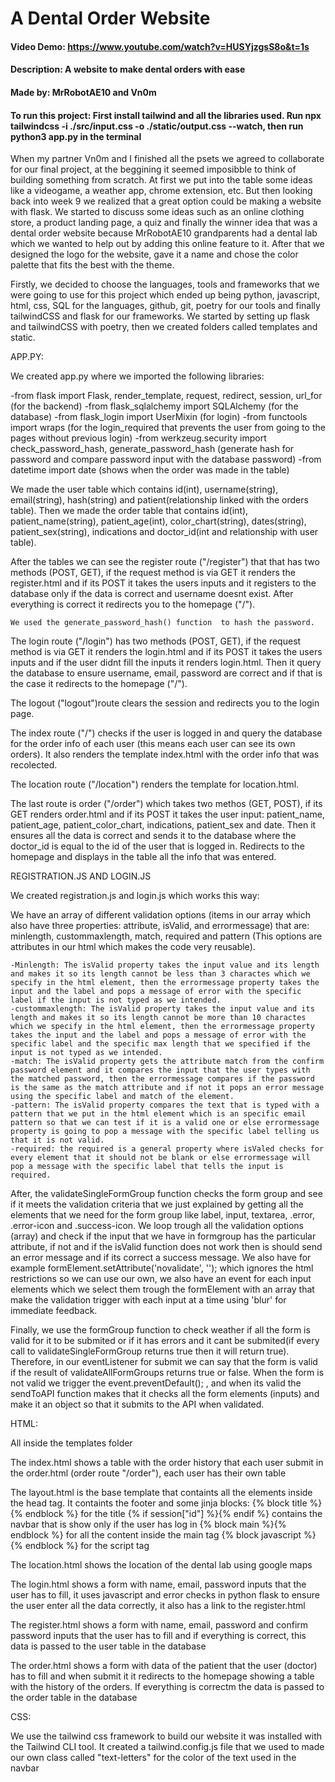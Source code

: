 # A Dental Order Website
#### Video Demo:  https://www.youtube.com/watch?v=HUSYjzgsS8o&t=1s
#### Description: A website to make dental orders with ease
#### Made by: MrRobotAE10 and Vn0m
#### To run this project: First install tailwind and all the libraries used. Run npx tailwindcss -i ./src/input.css -o ./static/output.css --watch, then run python3 app.py in the terminal


When my partner Vn0m and I finished all the psets we agreed to collaborate for our final project, at the beggining it seemed imposibble to think of building something from scratch. At first we put into the table some ideas like a videogame, a weather app, chrome extension, etc. But then looking back into week 9 we realized that a great option could be making a website with flask. We started to discuss some ideas such as an online clothing store, a product landing page, a quiz and finally the winner idea that was a dental order website because MrRobotAE10 grandparents had a dental lab which we wanted to help out by adding this online feature to it. After that we designed the logo for the website, gave it a name and chose the color palette that fits the best with the theme.

Firstly, we decided to choose the languages, tools and frameworks that we were going to use for this project which ended up being python, javascript, html, css, SQL for the languages, github, git, poetry for our tools and finally tailwindCSS and flask for our frameworks. We started by setting up flask and tailwindCSS with poetry, then we created folders called templates and static.


APP.PY:

We created app.py where we imported the following libraries: 

-from flask import Flask, render_template, request, redirect, session, url_for (for the backend)
-from flask_sqlalchemy import SQLAlchemy (for the database)
-from flask_login import UserMixin (for login)
-from functools import wraps (for the login_required that prevents the user from going to the pages without previous login)
-from werkzeug.security import check_password_hash, generate_password_hash (generate hash for password and compare password input with the database password)
-from datetime import date (shows when the order was made in the table)


We made the user table which contains id(int), username(string), email(string), hash(string) and patient(relationship linked with the orders table). 
Then we made the order table that contains id(int), patient_name(string), patient_age(int), color_chart(string), dates(string), patient_sex(string), indications and doctor_id(int and relationship with user table).

After the tables we can see the register route ("/register") that that has two methods (POST, GET), if the request method is via GET it renders the register.html and if its POST it takes the users inputs and it registers to the database only if the data is correct and username doesnt exist. After everything is correct it redirects you to the homepage ("/").

    We used the generate_password_hash() function  to hash the password.

The login route ("/login") has two methods (POST, GET), if the request method is via GET it renders the login.html and if its POST it takes the users inputs and if the user didnt fill the inputs it renders login.html. Then it query the database to ensure username, email, password are correct and if that is the case it redirects to the homepage ("/").

The logout ("logout")route clears the session and redirects you to the login page.

The index route ("/") checks if the user is logged in and query the database for the order info of each user (this means each user can see its own orders). It also renders the template index.html with the order info that was recolected.

The location route ("/location") renders the template for location.html.

The last route is order ("/order") which takes two methos (GET, POST), if its GET renders order.html and if its POST it takes the user input: patient_name, patient_age, patient_color_chart, indications, patient_sex and date. Then it ensures all the data is correct and sends it to the database where the doctor_id is equal to the id of the user that is logged in. Redirects to the homepage and displays in the table all the info that was entered.


REGISTRATION.JS AND LOGIN.JS

We created registration.js and login.js which works this way:

We have an array of different validation options (items in our array which also have three properties: attribute, isValid, and errormessage) that are: minlength, custommaxlength, match, required and pattern (This options are attributes in our html which makes the code very reusable).

    -Minlength: The isValid property takes the input value and its length and makes it so its length cannot be less than 3 charactes which we specify in the html element, then the errormessage property takes the input and the label and pops a message of error with the specific label if the input is not typed as we intended.
    -custommaxlength: The isValid property takes the input value and its length and makes it so its length cannot be more than 10 charactes which we specify in the html element, then the errormessage property takes the input and the label and pops a message of error with the specific label and the specific max length that we specified if the input is not typed as we intended.
    -match: The isValid property gets the attribute match from the confirm password element and it compares the input that the user types with the matched password, then the errormessage compares if the password is the same as the match attribute and if not it pops an error message using the specific label and match of the element.
    -pattern: The isValid property compares the text that is typed with a pattern that we put in the html element which is an specific email pattern so that we can test if it is a valid one or else errormessage property is going to pop a message with the specific label telling us that it is not valid.
    -required: the required is a general property where isValed checks for every element that it should not be blank or else errormessage will pop a message with the specific label that tells the input is required.

After, the validateSingleFormGroup function checks the form group and see if it meets the validation criteria that we just explained by getting all the elements that we need for the form group like label, input, textarea, .error, .error-icon and .success-icon. We loop trough all the validation options (array) and check if the input that we have in formgroup has the particular attribute, if not and if the isValid function does not work then is should send an error message and if its correct a success message. We also have for example formElement.setAttribute('novalidate', ''); which ignores the html restrictions so we can use our own, we also have an event for each input elements which we select them trough the formElement with an array that make the validation trigger with each input at a time using 'blur' for immediate feedback.

Finally, we use the formGroup function to check weather if all the form is valid for it to be submited or if it has errors and it cant be submited(if every call to validateSingleFormGroup returns true then it will return true). Therefore, in our eventListener for submit we can say that the form is valid if the result of validateAllFormGroups returns true or false. When the form is not valid we trigger the event.preventDefault(); , and when its valid the sendToAPI function makes that it checks all the form elements (inputs) and make it an object so that it submits to the API when validated. 

HTML:

All inside the templates folder

The index.html shows a table with the order history that each user submit in the order.html (order route "/order"), each user has their own table

The layout.html is the base template that containts all the elements inside the head tag. It containts the footer and some jinja blocks:
    {% block title %}{% endblock %} for the title
    {% if session["id"] %}{% endif %} contains the navbar that is show only if the user has log in
    {% block main %}{% endblock %} for all the content inside the main tag
    {% block javascript %}{% endblock %} for the script tag 


The location.html shows the location of the dental lab using google maps

The login.html shows a form with name, email, password inputs that the user has to fill, it uses javascript and error checks in python flask to ensure the user enter all the data correctly, it also has a link to the register.html

The register.html shows a form with name, email, password and confirm password inputs that the user has to fill and if everything is correct, this data is passed to the user table in the database

The order.html shows a form with data of the patient that the user (doctor) has to fill and when submit it it redirects to the homepage showing a table with the history of the orders. If everything is correctm the data is passed to the order table in the database

CSS:

We use the tailwind css framework to build our website it was installed with the Tailwind CLI tool. It created a tailwind.config.js file that we used to made our own class called "text-letters" for the color of the text used in the navbar
